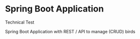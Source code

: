 # Spring Boot Application

Technical Test

Spring Boot Application with REST / API to manage (CRUD) birds